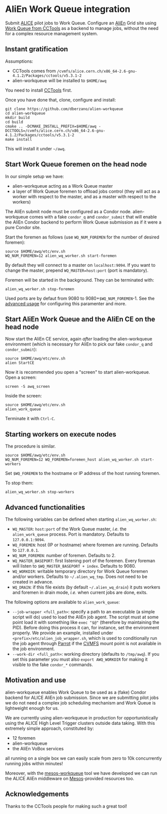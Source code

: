 AliEn Work Queue integration
============================

Submit [ALICE](https://alice.cern.ch) pilot jobs to Work Queue. Configure an
[AliEn](https://alien.cern.ch) Grid site using [Work Queue from
CCTools](http://ccl.cse.nd.edu/software/manuals/workqueue.html) as a backend to
manage jobs, without the need for a complex resource management system.


Instant gratification
---------------------

Assumptions:

* CCTools comes from `/cvmfs/alice.cern.ch/x86_64-2.6-gnu-4.1.2/Packages/cctools/v5.3.1-2`
* alien-workqueue will be installed to `$HOME/awq`

You need to install [CCTools](http://ccl.cse.nd.edu/software/downloadfiles.php)
first.

Once you have done that, clone, configure and install:

    git clone https://github.com/dberzano/alien-workqueue
    cd alien-workqueue
    mkdir build
    cd build
    cmake .. -DCMAKE_INSTALL_PREFIX=$HOME/awq -DCCTOOLS=/cvmfs/alice.cern.ch/x86_64-2.6-gnu-4.1.2/Packages/cctools/v5.3.1-2
    make install

This will install it under `~/awq`.


Start Work Queue foremen on the head node
-----------------------------------------

In our simple setup we have:

* alien-workqueue acting as a Work Queue master
* a layer of Work Queue foremen to offload jobs control (they will act as a
  worker with respect to the master, and as a master with respect to the
  workers)

The AliEn submit node must be configured as a Condor node. alien-workqueue
comes with a fake `condor_q` and `condor_submit` that will enable the AliEn
Condor backend to perform Work Queue submission as if it were a pure Condor
site.

Start the foremen as follows (use `WQ_NUM_FOREMEN` for the number of desired
foremen):

    source $HOME/awq/etc/env.sh
    WQ_NUM_FOREMEN=12 alien_wq_worker.sh start-foremen

By default they will connect to a master on `localhost:9094`. If you want to
change the master, prepend `WQ_MASTER=host:port` (port is mandatory).

Foremen will be started in the background. They can be terminated with:

    alien_wq_worker.sh stop-foremen

Used ports are by defaut from 9080 to 9080+`$WQ_NUM_FOREMEN`-1. See the
[advanced usage](#advanced-functionalities) for configuring this paramenter and
more.


Start AliEn Work Queue and the AliEn CE on the head node
--------------------------------------------------------

Now start the AliEn CE service, again *after* loading the alien-workqueue
environment (which is necessary for AliEn to pick our fake `condor_q` and
`condor_submit`):

    source $HOME/awq/etc/env.sh
    alien StartCE

Now it is recommended you open a "screen" to start alien-workqueue. Open a
screen:

    screen -S awq_screen

Inside the screen:

    source $HOME/awq/etc/env.sh
    alien_work_queue

Terminate it with `Ctrl-C`.


Starting workers on execute nodes
---------------------------------

The procedure is similar.

    source $HOME/awq/etc/env.sh
    WQ_NUM_FOREMEN=12 WQ_FOREMEN=foremen_host alien_wq_worker.sh start-workers

Set `$WQ_FOREMEN` to the hostname or IP address of the host running foremen.

To stop them:

    alien_wq_worker.sh stop-workers


Advanced functionalities
------------------------

The following variables can be defined when starting `alien_wq_worker.sh`:

* `WQ_MASTER`: `host:port` of the Work Queue master, _i.e._ the
  `alien_work_queue` process. Port is mandatory. Defaults to `127.0.0.1:9094`.
* `WQ_FOREMEN`: host (IP or hostname) where foremen are running. Defaults to
  `127.0.0.1`.
* `WQ_NUM_FOREMEN`: number of foremen. Defaults to 2.
* `WQ_MASTER_BASEPORT`: first listening port of the foremen. Every foreman will
  listen to `$WQ_MASTER_BASEPORT + index`. Defaults to 9080.
* `WQ_WORKDIR`: writable temporary directory for Work Queue foremen and/or
  workers. Defaults to `~/.alien_wq_tmp`. Does not need to be created in
  advance.
* `WQ_DRAIN`: if this file exists (by default `~/.alien_wq_drain`) it puts
  workers and foremen in drain mode, _i.e._ when current jobs are done, exits.

The following options are available to `alien_work_queue`:

* `--job-wrapper <full_path>`: specify a path to an executable (a simple script
  will do) used to load the AliEn job agent. The script must at some point load
  it with something like `exec "$@"` (therefore by maintaining the PID). Before
  doing this process it can, for instance, set the environment properly. We
  provide an example, installed under `<prefix>/etc/alien_job_wrapper.sh`, which
  is used to conditionally run the job agent through
  [Parrot](http://ccl.cse.nd.edu/software/parrot/) if the
  [CVMFS](https://cernvm.cern.ch/portal/filesystem) mount point is not available
  in the job environment.
* `--work-dir <full_path>`: working directory (defaults to `/tmp/awq`). If you
  set this parameter you must also `export AWQ_WORKDIR` for making it visible
  to the fake `condor_*` commands.


Motivation and use
------------------

alien-workqueue enables Work Queue to be used as a (fake) Condor backend for
ALICE AliEn job submission. Since we are submitting pilot jobs we do not need a
complex job scheduling mechanism and Work Queue is lightweight enough for us.

We are currently using alien-workqueue in production for opportunistically
using the ALICE High Level Trigger clusters outside data taking. With this
extremely simple approach, constituted by:

* 12 foremen
* alien-workqueue
* the AliEn VoBox services

all running on a single box we can easily scale from zero to 10k concurrently
running jobs within minutes!

Moreover, with the [mesos-workqueue](https://github.com/alisw/mesos-workqueue)
tool we have developed we can run the ALICE AliEn middleware on
[Mesos](http://mesos.apache.org/)-provided resources too.


Acknowledgements
----------------

Thanks to the CCTools people for making such a great tool!
